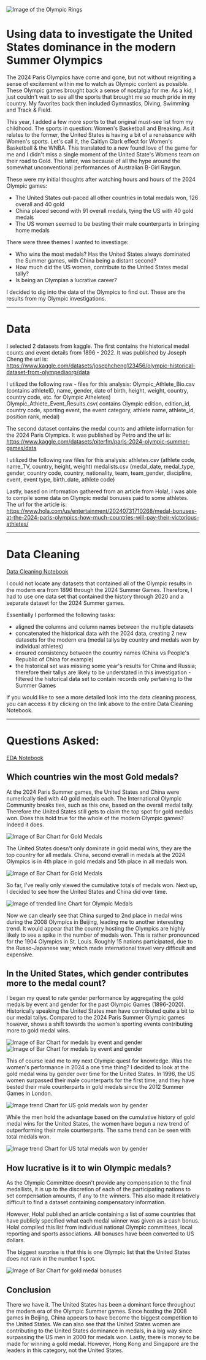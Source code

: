 ![Image of the Olympic Rings](/visualizations/olympic-rings.jpg)

# Using data to investigate the United States dominance in the modern Summer Olympics

The 2024 Paris Olympics have come and gone, but not without reigniting a sense of excitement within me to watch as Olympic content as possible.  These Olympic games brought back a sense of nostalgia for me.  As a kid, I just couldn't wait to see all the sports that brought me so much pride in my country.  My favorites back then included Gymnastics, Diving, Swimming and Track & Field.

This year, I added a few more sports to that original must-see list from my childhood.  The sports in question: Women's Basketball and Breaking.  As it relates to the former, the United States is having a bit of a renaissance with Women's sports. Let's call it, the Caitlyn Clark effect for Women's Basketball & the WNBA.  This translated to a new found love of the game for me and I didn't miss a single moment of the United State's Womens team on their road to Gold.  The latter, was because of all the hype around the somewhat unconventional performances of Australian B-Girl Raygun.

These were my initial thoughts after watching hours and hours of the 2024 Olympic games:
- The United States out-paced all other countries in total medals won, 126 overall and 40 gold
- China placed second with 91 overall medals,  tying the US with 40 gold medals
- The US women seemed to be besting their male counterparts in bringing home medals

There were three themes I wanted to investiage:
- Who wins the most medals? Has the United States always dominated the Summer games, with China being a distant second?
- How much did the US women, contribute to the United States medal tally?
- Is being an Olympian a lucrative career?

I decided to dig into the data of the Olympics to find out.  These are the results from my Olympic investigations.

---
# Data 

I selected 2 datasets from kaggle.  The first contains the historical medal counts and event details from 1896 - 2022.  It was published by Joseph Cheng the url is:  <https://www.kaggle.com/datasets/josephcheng123456/olympic-historical-dataset-from-olympediaorg/data>

I utilized the following raw - files for this analysis:
Olympic_Athlete_Bio.csv (contains athleteID, name, gender, date of birth,  height, weight, country, country code, etc. for Olympic Atheletes)
Olympic_Athlete_Event_Results.csv( contains Olympic edition, edition_id, country code, sporting event, the event category, athlete name, athlete_id, position rank,  medal)


The second dataset contains the medal counts and athlete information for the 2024 Paris Olympics.  It was published by Petro and the url is: <https://www.kaggle.com/datasets/piterfm/paris-2024-olympic-summer-games/data>

I utilized the following raw files for this analysis:
athletes.csv (athlete code, name_TV, country, height, weight)
medalists.csv (medal_date, medal_type, gender, country code, country, nationality, team, team_gender, discipline, event, event type, birth_date, athlete code)

Lastly, based on information gathered from an article from Hola!, I was able to compile some data on Olympic medal bonuses paid to some athletes.  The url for the article is: <https://www.hola.com/us/entertainment/20240731710268/medal-bonuses-at-the-2024-paris-olympics-how-much-countries-will-pay-their-victorious-athletes/>

---
# Data Cleaning
[Data Cleaning Notebook](https://github.com/lmgaines30/kentucky-blue/blob/main/Storytelling%20Project/Olympics_data_cleaning.ipynb)

I could not locate any datasets that contained all of the Olympic results in the modern era from 1896 through the 2024 Summer Games.  Therefore, I had to use one data set that contained the history through 2020 and a separate dataset for the 2024 Summer games.  

Essentially I performed the following tasks:
- aligned the columns and column names between the multiple datasets
- concatenated the historical data with the 2024 data, creating 2 new datasets for the modern era (medal tallys by country and medals won by individual athletes)
- ensured consistency between the country names (China vs People's Republic of China for example)
- the historical set was missing some year's results for China and Russia; therefore their tallys are likely to be understated in this investigation
-filtered the historical data set to contain records only pertaining to the Summer Games

If you would like to see a more detailed look into the data cleaning process, you can access it by clicking on the link above to the entire Data Cleaning Notebook.

---

# Questions Asked:
[EDA Notebook](https://github.com/lmgaines30/kentucky-blue/blob/main/Storytelling%20Project/Summer_olympics_visualizations.ipynb)

## Which countries win the most Gold medals?

At the 2024 Paris Summer games, the United States and China were numerically tied with 40 gold medals each.  The International Olympic Community breaks ties, such as this one, based on the overall medal tally.  Therefore the United States still gets to claim the top spot for gold medals won.  Does this hold true for the whole of the modern Olympic games?  Indeed it does.

![Image of Bar Chart for Gold Medals](/visualizations/fig.svg)

 The United States doesn't only dominate in gold medal wins, they are the top country for all medals.  China, second overall in medals at the 2024 Olympics is in 4th place in gold medals and 5th place in all medals won.   

 ![Image of Bar Chart for Gold Medals](/visualizations/fig3.svg)

 So far, I've really only viewed the cumulative totals of medals won.  Next up, I decided to see how the United States and China did over time.  

 ![Image of trended line Chart for Olympic Medals](/visualizations/fig4.svg)
 
Now we can clearly see that China surged to 2nd place in medal wins during the 2008 Olympics in Beijing, leading me to another interesting trend.  It would appear that the country hosting the Olympics are highly likely to see a spike in the number of medals won.  This is rather pronounced for the 1904 Olympics in St. Louis. Roughly 15 nations participated, due to the Russo-Japanese war; which made international travel very difficult and expensive.

## In the United States, which gender contributes more to the medal count?  

I began my quest to rate gender performance by aggregating the gold medals by event and gender for the past Olympic Games (1896-2020).  Historically speaking the United States men have contributed quite a bit to our medal tallys.  Compared to the 2024 Paris Summer Olympic games however, shows a shift towards the women's sporting events contributing more to gold medal wins.

![Image of Bar Chart for medals by event and gender](/visualizations/fig6.svg)
![Image of Bar Chart for medals by event and gender](/visualizations/fig7.svg)

This of course lead me to my next Olympic quest for knowledge.  Was the women's performance in 2024 a one time thing?  I decided to look at the gold medal wins by gender over time for the United States.  In 1996, the US women surpassed their male counterparts for the first time; and they have bested their male counterparts in gold medals since the 2012 Summer Games in London.

![Image trend Chart for US gold medals won by gender](/visualizations/fig9.svg)

While the men hold the advantage based on the cumulative history of gold medal wins for the United States, the women have begun a new trend of outperforming their male counterparts.  The same trend can be seen with total medals won.

![Image trend Chart for US total medals won by gender](/visualizations/fig8.svg)

## How lucrative is it to win Olympic medals?

As the Olympic Committee doesn't provide any compensation to the final medallists, it is up to the discretion of each of the participating nations to set compensation amounts, if any to the winners.  This also made it relatively difficult to find a dataset containing compensatory information.  

However, Hola! published an article containing a list of some countries that have publicly specified what each medal winner was given as a cash bonus.  Hola! compiled this list from individual national Olympic committees, local reporting and sports associations.  All bonuses have been converted to US dollars. 

The biggest surprise is that this is one Olympic list that the United States does not rank in the number 1 spot.  

![Image of Bar Chart for gold medal bonuses](/visualizations/fig10.svg)

## Conclusion

There we have it.  The United States has been a dominant force throughout the modern era of the Olympic Summer games.  Since hosting the 2008 games in Beijing, China appears to have become the biggest competition to the United States.  We can also see that the United States women are contributing to the United States dominance in medals, in a big way since surpassing the US men in 2000 for medals won.  Lastly, there is money to be made for winning a gold medal.  However, Hong Kong and Singapore are the leaders in this category, not the United States.